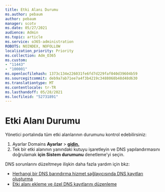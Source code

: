 ```yaml
---
title: Etki Alanı Durumu
ms.author: pebaum
author: pebaum
manager: scotv
ms.date: 05/27/2021
audience: Admin
ms.topic: article
ms.service: o365-administration
ROBOTS: NOINDEX, NOFOLLOW
localization_priority: Priority
ms.collection: Adm_O365
ms.custom:
- "11443"
- "100001"
ms.openlocfilehash: 1373c134e226031fe6fd7d229faf040d39604b59
ms.sourcegitcommit: deb9a7ab71ee7a4f3b4219c3488068b48d48d630
ms.translationtype: MT
ms.contentlocale: tr-TR
ms.lasthandoff: 05/28/2021
ms.locfileid: "52731891"
---
```

# <a name="domain-health-status"></a>Etki Alanı Durumu

Yönetici portalında tüm etki alanlarının durumunu kontrol edebilirsiniz:

1. Ayarlar Domains **Ayarlar**  >  [**gidin.**](https://portal.microsoft.com/Adminportal/Home?ref=/Domains)
1. Tek bir etki alanının yanındaki kutuyu işaretleyin ve DNS yapılandırmasını doğrulamak **için Sistem durumunu** denetleme'yi seçin.

DNS sorunlarını düzeltmeye ilişkin daha fazla yardım için bkz:

- [Herhangi bir DNS barındırma hizmet sağlayıcısında DNS kayıtları oluşturma](/microsoft-365/admin/get-help-with-domains/create-dns-records-at-any-dns-hosting-provider)
- [Etki alanı ekleme ve özel DNS kayıtlarını düzenleme](/microsoft-365/admin/setup/add-domain)